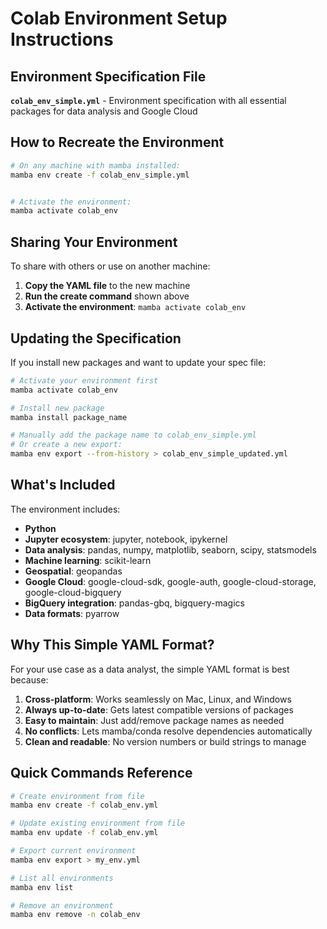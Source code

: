 # Colab Environment Setup Instructions

## Environment Specification File

**`colab_env_simple.yml`** - Environment specification with all essential packages for data analysis and Google Cloud

## How to Recreate the Environment

```bash
# On any machine with mamba installed:
mamba env create -f colab_env_simple.yml


# Activate the environment:
mamba activate colab_env
```

## Sharing Your Environment

To share with others or use on another machine:

1. **Copy the YAML file** to the new machine
2. **Run the create command** shown above
3. **Activate the environment**: `mamba activate colab_env`

## Updating the Specification

If you install new packages and want to update your spec file:

```bash
# Activate your environment first
mamba activate colab_env

# Install new package
mamba install package_name

# Manually add the package name to colab_env_simple.yml
# Or create a new export:
mamba env export --from-history > colab_env_simple_updated.yml
```

## What's Included

The environment includes:
- **Python**
- **Jupyter ecosystem**: jupyter, notebook, ipykernel
- **Data analysis**: pandas, numpy, matplotlib, seaborn, scipy, statsmodels
- **Machine learning**: scikit-learn
- **Geospatial**: geopandas
- **Google Cloud**: google-cloud-sdk, google-auth, google-cloud-storage, google-cloud-bigquery
- **BigQuery integration**: pandas-gbq, bigquery-magics
- **Data formats**: pyarrow

## Why This Simple YAML Format?

For your use case as a data analyst, the simple YAML format is best because:

1. **Cross-platform**: Works seamlessly on Mac, Linux, and Windows
2. **Always up-to-date**: Gets latest compatible versions of packages
3. **Easy to maintain**: Just add/remove package names as needed
4. **No conflicts**: Lets mamba/conda resolve dependencies automatically
5. **Clean and readable**: No version numbers or build strings to manage

## Quick Commands Reference

```bash
# Create environment from file
mamba env create -f colab_env.yml

# Update existing environment from file
mamba env update -f colab_env.yml

# Export current environment
mamba env export > my_env.yml

# List all environments
mamba env list

# Remove an environment
mamba env remove -n colab_env
```